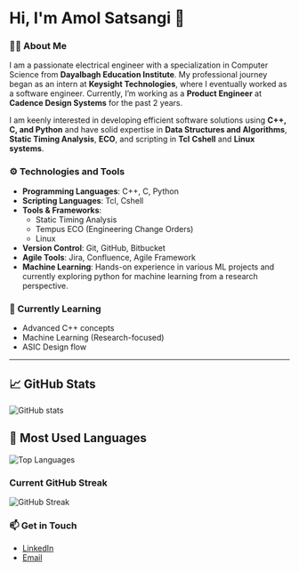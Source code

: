 # Hi, I'm Amol Satsangi 👋

### 👨‍💻 About Me
I am a passionate electrical engineer with a specialization in Computer Science from **Dayalbagh Education Institute**. My professional journey began as an intern at **Keysight Technologies**, where I eventually worked as a software engineer. Currently, I’m working as a **Product Engineer** at **Cadence Design Systems** for the past 2 years.

I am keenly interested in developing efficient software solutions using **C++, C, and Python** and have solid expertise in **Data Structures and Algorithms**, **Static Timing Analysis**, **ECO**, and scripting in **Tcl** **Cshell** and **Linux systems**.

### ⚙️ Technologies and Tools
- **Programming Languages**: C++, C, Python
- **Scripting Languages**: Tcl, Cshell
- **Tools & Frameworks**: 
  - Static Timing Analysis
  - Tempus ECO (Engineering Change Orders)
  - Linux
- **Version Control**: Git, GitHub, Bitbucket
- **Agile Tools**: Jira, Confluence, Agile Framework
- **Machine Learning**: Hands-on experience in various ML projects and currently exploring python for machine learning from a research perspective.

### 🌱 Currently Learning
- Advanced C++ concepts
- Machine Learning (Research-focused)
- ASIC Design flow

---
## 📈 GitHub Stats

![GitHub stats](https://github-readme-stats.vercel.app/api?username=amolsatsangi&show_icons=true&theme=radical)


## 🌟 Most Used Languages

![Top Languages](https://github-readme-stats.vercel.app/api/top-langs/?username=amolsatsangi&layout=compact&theme=default)

### Current GitHub Streak
![GitHub Streak](https://github-readme-streak-stats.herokuapp.com/?user=amolsatsangi)

### 📫 Get in Touch
- [LinkedIn](https://www.linkedin.com/in/amol-satsangi-30a968170/)
- [Email](mailto:15amolsat@gmail.com)

